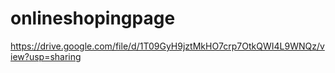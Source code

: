 # onlineshopingpage

https://drive.google.com/file/d/1T09GyH9jztMkHO7crp7OtkQWI4L9WNQz/view?usp=sharing
